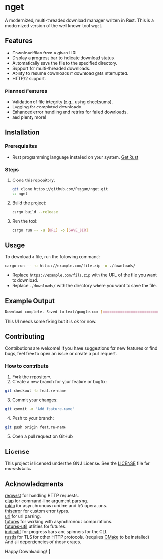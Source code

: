 # nget

A modernized, multi-threaded download manager written in Rust. This is a modernized version of the well known tool wget. 

## Features
- Download files from a given URL.
- Display a progress bar to indicate download status.
- Automatically save the file to the specified directory.
- Support for multi-threaded downloads.
- Ability to resume downloads if download gets interrupted.
- HTTP/2 support.

### Planned Features
- Validation of file integrity (e.g., using checksums).
- Logging for completed downloads.
- Enhanced error handling and retries for failed downloads.
- and plenty more!

## Installation
### Prerequisites
- Rust programming language installed on your system. [Get Rust](https://www.rust-lang.org/tools/install)

### Steps
1. Clone this repository:
   ```bash
   git clone https://github.com/Peggun/nget.git
   cd nget
   ```
2. Build the project:
   ```bash
   cargo build --release
   ```
3. Run the tool:
   ```bash
   cargo run -- -u [URL] -o [SAVE_DIR]
   ```

## Usage
To download a file, run the following command:
```bash
cargo run -- -u https://example.com/file.zip -o ./downloads/
```
- Replace `https://example.com/file.zip` with the URL of the file you want to download.
- Replace `./downloads/` with the directory where you want to save the file.

## Example Output
```bash
Download complete. Saved to text/google.com [========================================] 0 B/0 B (0s)
```
This UI needs some fixing but it is ok for now.

## Contributing
Contributions are welcome! If you have suggestions for new features or find bugs, feel free to open an issue or create a pull request.

### How to contribute
1. Fork the repository.
2. Create a new branch for your feature or bugfix:
```bash
git checkout -b feature-name
```
3. Commit your changes:
```bash
git commit -m "Add feature-name"
```
4. Push to your branch:
```bash
git push origin feature-name
```
5. Open a pull request on GitHub

## License
This project is licensed under the GNU License. See the [LICENSE](https://github.com/Peggun/nget/blob/main/LICENSE) file for more details.

## Acknowledgments
[reqwest](https://docs.rs/reqwest/latest/reqwest/) for handling HTTP requests.<br>
[clap](https://docs.rs/clap/latest/clap/) for command-line argument parsing.<br>
[tokio](https://docs.rs/tokio/latest/tokio/) for asynchronous runtime and I/O operations.<br>
[thiserror](https://docs.rs/thiserror/latest/thiserror/) for custom error types.<br>
[url](https://docs.rs/url/latest/url/) for url parsing.<br>
[futures](https://docs.rs/futures/latest/futures/) for working with asynchronous computations.<br>
[futures-util](https://docs.rs/futures-util/latest/futures_util/) utilities for futures.<br>
[indicatif](https://docs.rs/indicatif/latest/indicatif/) for progress bars and spinners for the CLI.<br>
[rustls](https://docs.rs/rustls/latest/rustls/) for TLS for other HTTP protocols. (requires [CMake](https://cmake.org/download/) to be installed)<br>
And all dependencies of those crates.

Happy Downloading! 🚀
